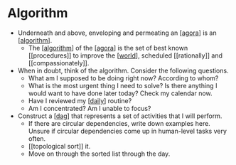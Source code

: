 # Algorithm

- Underneath and above, enveloping and permeating an [[agora]] is an [[algorithm]].
  - The [[algorithm]] of the [[agora]] is the set of best known [[procedures]] to improve the [[world]], scheduled [[rationally]] and [[compassionately]].
- When in doubt, think of the algorithm. Consider the following questions.
  - What am I supposed to be doing right now? According to whom?
  - What is the most urgent thing I need to solve? Is there anything I would want to have done later today? Check my calendar now.
  - Have I reviewed my [[daily]] routine?
  - Am I concentrated? Am I unable to focus?
- Construct a [[dag]] that represents a set of activities that I will perform. 
  - If there are circular dependencies, write down examples here. Unsure if circular dependencies come up in human-level tasks very often.
  - [[topological sort]] it.
  - Move on through the sorted list through the day.


[//begin]: # "Autogenerated link references for markdown compatibility"
[agora]: agora "Agora"
[algorithm]: algorithm "Algorithm"
[world]: world "World"
[daily]: daily "Daily"
[dag]: dag "Dag"
[//end]: # "Autogenerated link references"